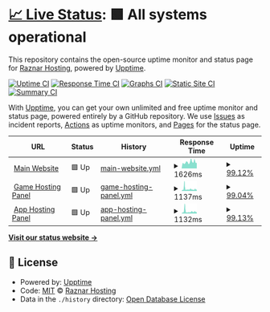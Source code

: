 # [📈 Live Status](https://up.raznar.id): <!--live status--> **🟩 All systems operational**

This repository contains the open-source uptime monitor and status page for [Raznar Hosting](https://raznar.id/), powered by [Upptime](https://github.com/upptime/upptime).

[![Uptime CI](https://github.com/Raznar-Hosting/uptime-monitor/workflows/Uptime%20CI/badge.svg)](https://github.com/Raznar-Hosting/uptime-monitor/actions?query=workflow%3A%22Uptime+CI%22)
[![Response Time CI](https://github.com/Raznar-Hosting/uptime-monitor/workflows/Response%20Time%20CI/badge.svg)](https://github.com/Raznar-Hosting/uptime-monitor/actions?query=workflow%3A%22Response+Time+CI%22)
[![Graphs CI](https://github.com/Raznar-Hosting/uptime-monitor/workflows/Graphs%20CI/badge.svg)](https://github.com/Raznar-Hosting/uptime-monitor/actions?query=workflow%3A%22Graphs+CI%22)
[![Static Site CI](https://github.com/Raznar-Hosting/uptime-monitor/workflows/Static%20Site%20CI/badge.svg)](https://github.com/Raznar-Hosting/uptime-monitor/actions?query=workflow%3A%22Static+Site+CI%22)
[![Summary CI](https://github.com/Raznar-Hosting/uptime-monitor/workflows/Summary%20CI/badge.svg)](https://github.com/Raznar-Hosting/uptime-monitor/actions?query=workflow%3A%22Summary+CI%22)

With [Upptime](https://upptime.js.org), you can get your own unlimited and free uptime monitor and status page, powered entirely by a GitHub repository. We use [Issues](https://github.com/Raznar-Hosting/uptime-monitor/issues) as incident reports, [Actions](https://github.com/Raznar-Hosting/uptime-monitor/actions) as uptime monitors, and [Pages](https://up.raznar.id) for the status page.

<!--start: status pages-->
<!-- This summary is generated by Upptime (https://github.com/upptime/upptime) -->
<!-- Do not edit this manually, your changes will be overwritten -->
<!-- prettier-ignore -->
| URL | Status | History | Response Time | Uptime |
| --- | ------ | ------- | ------------- | ------ |
| <img alt="" src="https://favicons.githubusercontent.com/raznar.id" height="13"> [Main Website](https://raznar.id) | 🟩 Up | [main-website.yml](https://github.com/Raznar-Hosting/uptime-monitor/commits/HEAD/history/main-website.yml) | <details><summary><img alt="Response time graph" src="./graphs/main-website/response-time-week.png" height="20"> 1626ms</summary><br><a href="https://up.raznar.id/history/main-website"><img alt="Response time 1403" src="https://img.shields.io/endpoint?url=https%3A%2F%2Fraw.githubusercontent.com%2FRaznar-Hosting%2Fuptime-monitor%2FHEAD%2Fapi%2Fmain-website%2Fresponse-time.json"></a><br><a href="https://up.raznar.id/history/main-website"><img alt="24-hour response time 3200" src="https://img.shields.io/endpoint?url=https%3A%2F%2Fraw.githubusercontent.com%2FRaznar-Hosting%2Fuptime-monitor%2FHEAD%2Fapi%2Fmain-website%2Fresponse-time-day.json"></a><br><a href="https://up.raznar.id/history/main-website"><img alt="7-day response time 1626" src="https://img.shields.io/endpoint?url=https%3A%2F%2Fraw.githubusercontent.com%2FRaznar-Hosting%2Fuptime-monitor%2FHEAD%2Fapi%2Fmain-website%2Fresponse-time-week.json"></a><br><a href="https://up.raznar.id/history/main-website"><img alt="30-day response time 1542" src="https://img.shields.io/endpoint?url=https%3A%2F%2Fraw.githubusercontent.com%2FRaznar-Hosting%2Fuptime-monitor%2FHEAD%2Fapi%2Fmain-website%2Fresponse-time-month.json"></a><br><a href="https://up.raznar.id/history/main-website"><img alt="1-year response time 1403" src="https://img.shields.io/endpoint?url=https%3A%2F%2Fraw.githubusercontent.com%2FRaznar-Hosting%2Fuptime-monitor%2FHEAD%2Fapi%2Fmain-website%2Fresponse-time-year.json"></a></details> | <details><summary><a href="https://up.raznar.id/history/main-website">99.12%</a></summary><a href="https://up.raznar.id/history/main-website"><img alt="All-time uptime 97.61%" src="https://img.shields.io/endpoint?url=https%3A%2F%2Fraw.githubusercontent.com%2FRaznar-Hosting%2Fuptime-monitor%2FHEAD%2Fapi%2Fmain-website%2Fuptime.json"></a><br><a href="https://up.raznar.id/history/main-website"><img alt="24-hour uptime 98.43%" src="https://img.shields.io/endpoint?url=https%3A%2F%2Fraw.githubusercontent.com%2FRaznar-Hosting%2Fuptime-monitor%2FHEAD%2Fapi%2Fmain-website%2Fuptime-day.json"></a><br><a href="https://up.raznar.id/history/main-website"><img alt="7-day uptime 99.12%" src="https://img.shields.io/endpoint?url=https%3A%2F%2Fraw.githubusercontent.com%2FRaznar-Hosting%2Fuptime-monitor%2FHEAD%2Fapi%2Fmain-website%2Fuptime-week.json"></a><br><a href="https://up.raznar.id/history/main-website"><img alt="30-day uptime 96.51%" src="https://img.shields.io/endpoint?url=https%3A%2F%2Fraw.githubusercontent.com%2FRaznar-Hosting%2Fuptime-monitor%2FHEAD%2Fapi%2Fmain-website%2Fuptime-month.json"></a><br><a href="https://up.raznar.id/history/main-website"><img alt="1-year uptime 97.61%" src="https://img.shields.io/endpoint?url=https%3A%2F%2Fraw.githubusercontent.com%2FRaznar-Hosting%2Fuptime-monitor%2FHEAD%2Fapi%2Fmain-website%2Fuptime-year.json"></a></details>
| <img alt="" src="https://favicons.githubusercontent.com/game.hosting.raznar.id" height="13"> [Game Hosting Panel](https://game.hosting.raznar.id) | 🟩 Up | [game-hosting-panel.yml](https://github.com/Raznar-Hosting/uptime-monitor/commits/HEAD/history/game-hosting-panel.yml) | <details><summary><img alt="Response time graph" src="./graphs/game-hosting-panel/response-time-week.png" height="20"> 1137ms</summary><br><a href="https://up.raznar.id/history/game-hosting-panel"><img alt="Response time 1333" src="https://img.shields.io/endpoint?url=https%3A%2F%2Fraw.githubusercontent.com%2FRaznar-Hosting%2Fuptime-monitor%2FHEAD%2Fapi%2Fgame-hosting-panel%2Fresponse-time.json"></a><br><a href="https://up.raznar.id/history/game-hosting-panel"><img alt="24-hour response time 1023" src="https://img.shields.io/endpoint?url=https%3A%2F%2Fraw.githubusercontent.com%2FRaznar-Hosting%2Fuptime-monitor%2FHEAD%2Fapi%2Fgame-hosting-panel%2Fresponse-time-day.json"></a><br><a href="https://up.raznar.id/history/game-hosting-panel"><img alt="7-day response time 1137" src="https://img.shields.io/endpoint?url=https%3A%2F%2Fraw.githubusercontent.com%2FRaznar-Hosting%2Fuptime-monitor%2FHEAD%2Fapi%2Fgame-hosting-panel%2Fresponse-time-week.json"></a><br><a href="https://up.raznar.id/history/game-hosting-panel"><img alt="30-day response time 1410" src="https://img.shields.io/endpoint?url=https%3A%2F%2Fraw.githubusercontent.com%2FRaznar-Hosting%2Fuptime-monitor%2FHEAD%2Fapi%2Fgame-hosting-panel%2Fresponse-time-month.json"></a><br><a href="https://up.raznar.id/history/game-hosting-panel"><img alt="1-year response time 1333" src="https://img.shields.io/endpoint?url=https%3A%2F%2Fraw.githubusercontent.com%2FRaznar-Hosting%2Fuptime-monitor%2FHEAD%2Fapi%2Fgame-hosting-panel%2Fresponse-time-year.json"></a></details> | <details><summary><a href="https://up.raznar.id/history/game-hosting-panel">99.04%</a></summary><a href="https://up.raznar.id/history/game-hosting-panel"><img alt="All-time uptime 99.47%" src="https://img.shields.io/endpoint?url=https%3A%2F%2Fraw.githubusercontent.com%2FRaznar-Hosting%2Fuptime-monitor%2FHEAD%2Fapi%2Fgame-hosting-panel%2Fuptime.json"></a><br><a href="https://up.raznar.id/history/game-hosting-panel"><img alt="24-hour uptime 98.45%" src="https://img.shields.io/endpoint?url=https%3A%2F%2Fraw.githubusercontent.com%2FRaznar-Hosting%2Fuptime-monitor%2FHEAD%2Fapi%2Fgame-hosting-panel%2Fuptime-day.json"></a><br><a href="https://up.raznar.id/history/game-hosting-panel"><img alt="7-day uptime 99.04%" src="https://img.shields.io/endpoint?url=https%3A%2F%2Fraw.githubusercontent.com%2FRaznar-Hosting%2Fuptime-monitor%2FHEAD%2Fapi%2Fgame-hosting-panel%2Fuptime-week.json"></a><br><a href="https://up.raznar.id/history/game-hosting-panel"><img alt="30-day uptime 99.23%" src="https://img.shields.io/endpoint?url=https%3A%2F%2Fraw.githubusercontent.com%2FRaznar-Hosting%2Fuptime-monitor%2FHEAD%2Fapi%2Fgame-hosting-panel%2Fuptime-month.json"></a><br><a href="https://up.raznar.id/history/game-hosting-panel"><img alt="1-year uptime 99.47%" src="https://img.shields.io/endpoint?url=https%3A%2F%2Fraw.githubusercontent.com%2FRaznar-Hosting%2Fuptime-monitor%2FHEAD%2Fapi%2Fgame-hosting-panel%2Fuptime-year.json"></a></details>
| <img alt="" src="https://favicons.githubusercontent.com/app.hosting.raznar.id" height="13"> [App Hosting Panel](https://app.hosting.raznar.id) | 🟩 Up | [app-hosting-panel.yml](https://github.com/Raznar-Hosting/uptime-monitor/commits/HEAD/history/app-hosting-panel.yml) | <details><summary><img alt="Response time graph" src="./graphs/app-hosting-panel/response-time-week.png" height="20"> 1132ms</summary><br><a href="https://up.raznar.id/history/app-hosting-panel"><img alt="Response time 1384" src="https://img.shields.io/endpoint?url=https%3A%2F%2Fraw.githubusercontent.com%2FRaznar-Hosting%2Fuptime-monitor%2FHEAD%2Fapi%2Fapp-hosting-panel%2Fresponse-time.json"></a><br><a href="https://up.raznar.id/history/app-hosting-panel"><img alt="24-hour response time 960" src="https://img.shields.io/endpoint?url=https%3A%2F%2Fraw.githubusercontent.com%2FRaznar-Hosting%2Fuptime-monitor%2FHEAD%2Fapi%2Fapp-hosting-panel%2Fresponse-time-day.json"></a><br><a href="https://up.raznar.id/history/app-hosting-panel"><img alt="7-day response time 1132" src="https://img.shields.io/endpoint?url=https%3A%2F%2Fraw.githubusercontent.com%2FRaznar-Hosting%2Fuptime-monitor%2FHEAD%2Fapi%2Fapp-hosting-panel%2Fresponse-time-week.json"></a><br><a href="https://up.raznar.id/history/app-hosting-panel"><img alt="30-day response time 1510" src="https://img.shields.io/endpoint?url=https%3A%2F%2Fraw.githubusercontent.com%2FRaznar-Hosting%2Fuptime-monitor%2FHEAD%2Fapi%2Fapp-hosting-panel%2Fresponse-time-month.json"></a><br><a href="https://up.raznar.id/history/app-hosting-panel"><img alt="1-year response time 1384" src="https://img.shields.io/endpoint?url=https%3A%2F%2Fraw.githubusercontent.com%2FRaznar-Hosting%2Fuptime-monitor%2FHEAD%2Fapi%2Fapp-hosting-panel%2Fresponse-time-year.json"></a></details> | <details><summary><a href="https://up.raznar.id/history/app-hosting-panel">99.13%</a></summary><a href="https://up.raznar.id/history/app-hosting-panel"><img alt="All-time uptime 99.54%" src="https://img.shields.io/endpoint?url=https%3A%2F%2Fraw.githubusercontent.com%2FRaznar-Hosting%2Fuptime-monitor%2FHEAD%2Fapi%2Fapp-hosting-panel%2Fuptime.json"></a><br><a href="https://up.raznar.id/history/app-hosting-panel"><img alt="24-hour uptime 98.49%" src="https://img.shields.io/endpoint?url=https%3A%2F%2Fraw.githubusercontent.com%2FRaznar-Hosting%2Fuptime-monitor%2FHEAD%2Fapi%2Fapp-hosting-panel%2Fuptime-day.json"></a><br><a href="https://up.raznar.id/history/app-hosting-panel"><img alt="7-day uptime 99.13%" src="https://img.shields.io/endpoint?url=https%3A%2F%2Fraw.githubusercontent.com%2FRaznar-Hosting%2Fuptime-monitor%2FHEAD%2Fapi%2Fapp-hosting-panel%2Fuptime-week.json"></a><br><a href="https://up.raznar.id/history/app-hosting-panel"><img alt="30-day uptime 99.33%" src="https://img.shields.io/endpoint?url=https%3A%2F%2Fraw.githubusercontent.com%2FRaznar-Hosting%2Fuptime-monitor%2FHEAD%2Fapi%2Fapp-hosting-panel%2Fuptime-month.json"></a><br><a href="https://up.raznar.id/history/app-hosting-panel"><img alt="1-year uptime 99.54%" src="https://img.shields.io/endpoint?url=https%3A%2F%2Fraw.githubusercontent.com%2FRaznar-Hosting%2Fuptime-monitor%2FHEAD%2Fapi%2Fapp-hosting-panel%2Fuptime-year.json"></a></details>

<!--end: status pages-->

[**Visit our status website →**](https://up.raznar.id)

## 📄 License

- Powered by: [Upptime](https://github.com/upptime/upptime)
- Code: [MIT](./LICENSE) © [Raznar Hosting](https://raznar.id/)
- Data in the `./history` directory: [Open Database License](https://opendatacommons.org/licenses/odbl/1-0/)
